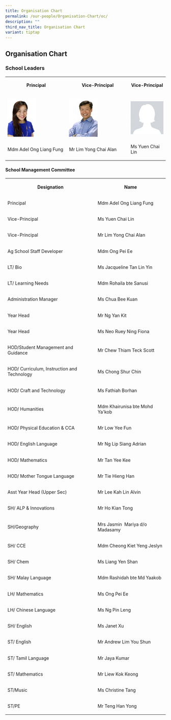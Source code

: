 ```yaml
---
title: Organisation Chart
permalink: /our-people/Organisation-Chart/oc/
description: ""
third_nav_title: Organisation Chart
variant: tiptap
---
```

<h2>Organisation Chart</h2>
<h3>School Leaders</h3>
<table style="minWidth: 75px">
<colgroup>
<col>
<col>
<col>
</colgroup>
<tbody>
<tr>
<th rowspan="1" colspan="1">
<p>Principal</p>
</th>
<th rowspan="1" colspan="1">
<p>Vice-Principal</p>
</th>
<th rowspan="1" colspan="1">
<p>Vice-Principal</p>
</th>
</tr>
<tr>
<td rowspan="1" colspan="1">
<p></p>
<div class="isomer-image-wrapper">
<img style="width: 50%;" height="auto" width="100%" alt="" src="/images/P__Mdm_Ong_Liang_Fung.jpg">
</div>
</td>
<td rowspan="1" colspan="1">
<p></p>
<div class="isomer-image-wrapper">
<img style="width: 50%;" height="auto" width="100%" alt="" src="/images/VP__Mr_Alan_Lim_Yong_Chai.jpg">
</div>
</td>
<td rowspan="1" colspan="1">
<p></p>
<div class="isomer-image-wrapper">
<img style="width: 100%" height="auto" width="100%" alt="" src="/images/blank_heasd.jpg">
</div>
</td>
</tr>
<tr>
<td rowspan="1" colspan="1">
<p>Mdm Adel Ong Liang Fung</p>
</td>
<td rowspan="1" colspan="1">
<p>Mr Lim Yong Chai Alan</p>
</td>
<td rowspan="1" colspan="1">
<p>Ms Yuen Chai Lin</p>
</td>
</tr>
</tbody>
</table>
<h4>School Management Committee&nbsp;</h4>
<table style="minWidth: 50px">
<colgroup>
<col>
<col>
</colgroup>
<tbody>
<tr>
<th rowspan="1" colspan="1">
<p>Designation</p>
</th>
<th rowspan="1" colspan="1">
<p>Name</p>
</th>
</tr>
<tr>
<td rowspan="1" colspan="1">
<p>Principal</p>
</td>
<td rowspan="1" colspan="1">
<p>Mdm Adel Ong Liang Fung</p>
</td>
</tr>
<tr>
<td rowspan="1" colspan="1">
<p>Vice-Principal</p>
</td>
<td rowspan="1" colspan="1">
<p>Ms Yuen Chai Lin</p>
</td>
</tr>
<tr>
<td rowspan="1" colspan="1">
<p>Vice-Principal</p>
</td>
<td rowspan="1" colspan="1">
<p>Mr Lim Yong Chai Alan</p>
</td>
</tr>
<tr>
<td rowspan="1" colspan="1">
<p>Ag School Staff Developer</p>
</td>
<td rowspan="1" colspan="1">
<p>Mdm&nbsp;Ong Pei Ee</p>
</td>
</tr>
<tr>
<td rowspan="1" colspan="1">
<p>LT/ Bio</p>
</td>
<td rowspan="1" colspan="1">
<p>Ms Jacqueline Tan Lin Yin</p>
</td>
</tr>
<tr>
<td rowspan="1" colspan="1">
<p>LT/ Learning Needs</p>
</td>
<td rowspan="1" colspan="1">
<p>Mdm Rohaila bte Sanusi</p>
</td>
</tr>
<tr>
<td rowspan="1" colspan="1">
<p>Administration Manager</p>
</td>
<td rowspan="1" colspan="1">
<p>Ms Chua Bee Kuan</p>
</td>
</tr>
<tr>
<td rowspan="1" colspan="1">
<p>Year Head</p>
</td>
<td rowspan="1" colspan="1">
<p>Mr Ng Yan Kit</p>
</td>
</tr>
<tr>
<td rowspan="1" colspan="1">
<p>Year Head</p>
</td>
<td rowspan="1" colspan="1">
<p>Ms Neo Ruey Ning Fiona</p>
</td>
</tr>
<tr>
<td rowspan="1" colspan="1">
<p>HOD/Student Management and Guidance</p>
</td>
<td rowspan="1" colspan="1">
<p>Mr Chew Thiam Teck Scott</p>
</td>
</tr>
<tr>
<td rowspan="1" colspan="1">
<p>HOD/ Curriculum, Instruction and Technology</p>
</td>
<td rowspan="1" colspan="1">
<p>Ms Chong Shur Chin</p>
</td>
</tr>
<tr>
<td rowspan="1" colspan="1">
<p>HOD/ Craft and Technology</p>
</td>
<td rowspan="1" colspan="1">
<p>Ms Fathiah Borhan</p>
</td>
</tr>
<tr>
<td rowspan="1" colspan="1">
<p>HOD/ Humanities</p>
</td>
<td rowspan="1" colspan="1">
<p>Mdm Khairunisa bte Mohd Ya'kob</p>
</td>
</tr>
<tr>
<td rowspan="1" colspan="1">
<p>HOD/ Physical Education &amp; CCA</p>
</td>
<td rowspan="1" colspan="1">
<p>Mr Low Yee Fun</p>
</td>
</tr>
<tr>
<td rowspan="1" colspan="1">
<p>HOD/ English Language</p>
</td>
<td rowspan="1" colspan="1">
<p>Mr Ng Lip Siang Adrian</p>
</td>
</tr>
<tr>
<td rowspan="1" colspan="1">
<p>HOD/ Mathematics</p>
</td>
<td rowspan="1" colspan="1">
<p>Mr Tan Yee Kee</p>
</td>
</tr>
<tr>
<td rowspan="1" colspan="1">
<p>HOD/ Mother Tongue Language</p>
</td>
<td rowspan="1" colspan="1">
<p>Mr Tie Hieng Han</p>
</td>
</tr>
<tr>
<td rowspan="1" colspan="1">
<p>Asst Year Head (Upper Sec)</p>
</td>
<td rowspan="1" colspan="1">
<p>Mr Lee Kah Lin Alvin</p>
</td>
</tr>
<tr>
<td rowspan="1" colspan="1">
<p>SH/ ALP &amp; Innovations</p>
</td>
<td rowspan="1" colspan="1">
<p>Mr Ho Kian Tong</p>
</td>
</tr>
<tr>
<td rowspan="1" colspan="1">
<p>SH/Geography</p>
</td>
<td rowspan="1" colspan="1">
<p>Mrs Jasmin&nbsp; Mariya d/o Madasamy</p>
</td>
</tr>
<tr>
<td rowspan="1" colspan="1">
<p>SH/ CCE</p>
</td>
<td rowspan="1" colspan="1">
<p>Mdm Cheong Kiet Yeng Jeslyn</p>
</td>
</tr>
<tr>
<td rowspan="1" colspan="1">
<p>SH/ Chem</p>
</td>
<td rowspan="1" colspan="1">
<p>Ms Liang Yen Shan</p>
</td>
</tr>
<tr>
<td rowspan="1" colspan="1">
<p>SH/ Malay Language</p>
</td>
<td rowspan="1" colspan="1">
<p>Mdm Rashidah bte Md Yaakob</p>
</td>
</tr>
<tr>
<td rowspan="1" colspan="1">
<p>LH/ Mathematics</p>
</td>
<td rowspan="1" colspan="1">
<p>Ms Ong Pei Ee</p>
</td>
</tr>
<tr>
<td rowspan="1" colspan="1">
<p>LH/ Chinese Language</p>
</td>
<td rowspan="1" colspan="1">
<p>Ms Ng Pin Leng</p>
</td>
</tr>
<tr>
<td rowspan="1" colspan="1">
<p>SH/ English</p>
</td>
<td rowspan="1" colspan="1">
<p>Ms Janet Xu</p>
</td>
</tr>
<tr>
<td rowspan="1" colspan="1">
<p>ST/ English</p>
</td>
<td rowspan="1" colspan="1">
<p>Mr Andrew Lim You Shun</p>
</td>
</tr>
<tr>
<td rowspan="1" colspan="1">
<p>ST/ Tamil Language</p>
</td>
<td rowspan="1" colspan="1">
<p>Mr Jaya Kumar</p>
</td>
</tr>
<tr>
<td rowspan="1" colspan="1">
<p>ST/ Mathematics</p>
</td>
<td rowspan="1" colspan="1">
<p>Mr Liew Kok Keong</p>
</td>
</tr>
<tr>
<td rowspan="1" colspan="1">
<p>ST/Music</p>
</td>
<td rowspan="1" colspan="1">
<p>Ms Christine Tang</p>
</td>
</tr>
<tr>
<td rowspan="1" colspan="1">
<p>ST/PE</p>
</td>
<td rowspan="1" colspan="1">
<p>Mr Teng Han Yong</p>
</td>
</tr>
</tbody>
</table>
<p></p>